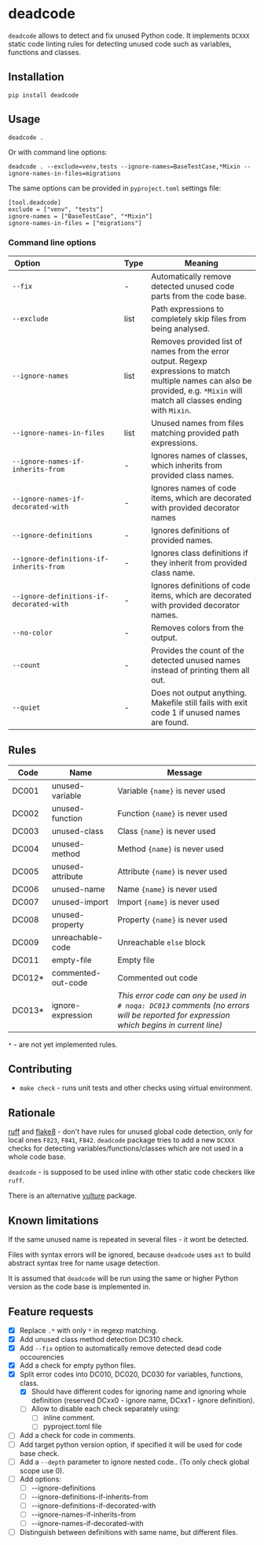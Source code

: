 # deadcode
`deadcode` allows to detect and fix unused Python code. It implements `DCXXX`
static code linting rules for detecting unused code such as
variables, functions and classes.

## Installation
```shell
pip install deadcode
```

## Usage
```shell
deadcode .
```

Or with command line options:
```
deadcode . --exclude=venv,tests --ignore-names=BaseTestCase,*Mixin --ignore-names-in-files=migrations
```

The same options can be provided in `pyproject.toml` settings file:
```
[tool.deadcode]
exclude = ["venv", "tests"]
ignore-names = ["BaseTestCase", "*Mixin"]
ignore-names-in-files = ["migrations"]
```

### Command line options

| Option&nbsp;&nbsp;&nbsp;&nbsp;&nbsp;&nbsp;&nbsp;&nbsp;&nbsp;&nbsp;&nbsp;&nbsp;&nbsp;&nbsp;&nbsp;&nbsp;&nbsp;&nbsp;&nbsp;&nbsp;&nbsp;&nbsp;&nbsp;&nbsp;&nbsp;&nbsp;&nbsp;&nbsp;&nbsp;&nbsp;&nbsp;&nbsp;&nbsp;&nbsp;&nbsp; | Type | Meaning  |
|-------------------------------------------|------|----------|
|`--fix`                                    | -    | Automatically remove detected unused code parts from the code base. |
|`--exclude`                                | list | Path expressions to completely skip files from being analysed. |
|`--ignore-names`                           | list | Removes provided list of names from the error output. Regexp expressions to match multiple names can also be provided, e.g. `*Mixin` will match all classes ending with `Mixin`. |
|`--ignore-names-in-files`                  | list | Unused names from files matching provided path expressions. |
|`--ignore-names-if-inherits-from`          | -    | Ignores names of classes, which inherits from provided class names. |
|`--ignore-names-if-decorated-with`         | -    | Ignores names of code items, which are decorated with provided decorator names |
|`--ignore-definitions`                     | -    | Ignores definitions of provided names. |
|`--ignore-definitions-if-inherits-from`    | -    | Ignores class definitions if they inherit from provided class name. |
|`--ignore-definitions-if-decorated-with`   | -    | Ignores definitions of code items, which are decorated with provided decorator names. |
|`--no-color`                               | -    | Removes colors from the output. |
|`--count`                                  | -    | Provides the count of the detected unused names instead of printing them all out. |
|`--quiet`                                  | -    | Does not output anything. Makefile still fails with exit code 1 if unused names are found. |


## Rules
| Code   | Name               | Message        |
|--------|--------------------|----------------|
| DC001  | unused-variable    | Variable `{name}` is never used
| DC002  | unused-function    | Function `{name}` is never used
| DC003  | unused-class       | Class `{name}` is never used
| DC004  | unused-method      | Method `{name}` is never used
| DC005  | unused-attribute   | Attribute `{name}` is never used
| DC006  | unused-name        | Name `{name}` is never used
| DC007  | unused-import      | Import `{name}` is never used
| DC008  | unused-property    | Property `{name}` is never used
| DC009  | unreachable-code   | Unreachable `else` block
| DC011  | empty-file         | Empty file
| DC012* | commented-out-code | Commented out code
| DC013* | ignore-expression  | *This error code can ony be used in `# noqa: DC013` comments (no errors will be reported for expression which begins in current line)*

`*` - are not yet implemented rules.

## Contributing
- `make check` - runs unit tests and other checks using virtual environment.

## Rationale
[ruff](https://pypi.org/project/ruff/) and
[flake8](https://pypi.org/project/flake8/) - don't have rules for unused global
code detection, only for local ones `F823`, `F841`, `F842`. `deadcode` package
tries to add a new `DCXXX` checks for detecting variables/functions/classes
which are not used in a whole code base.

`deadcode` - is supposed to be used inline with other static code checkers like `ruff`.

There is an alternative [vulture](https://pypi.org/project/vulture/) package.

## Known limitations
If the same unused name is repeated in several files - it wont be detected.

Files with syntax errors will be ignored, because `deadcode` uses `ast` to
build abstract syntax tree for name usage detection.

It is assumed that `deadcode` will be run using the same or higher Python version as the
code base is implemented in.

## Feature requests
- [x] Replace `.*` with only `*` in regexp matching.
- [x] Add unused class method detection DC310 check.
- [x] Add `--fix` option to automatically remove detected dead code occourencies
- [x] Add a check for empty python files.
- [x] Split error codes into DC010, DC020, DC030 for variables, functions, class.
    - [x] Should have different codes for ignoring name and ignoring whole definition (reserved DCxx0 - ignore name, DCxx1 - ignore definition).
    - [ ] Allow to disable each check separately using:
        - [ ] inline comment.
        - [ ] pyproject.toml file
- [ ] Add a check for code in comments.
- [ ] Add target python version option, if specified it will be used for code base check.
- [ ] Add a `--depth` parameter to ignore nested code.. (To only check global scope use 0).
- [ ] Add options:
    - [ ] --ignore-definitions
    - [ ] --ignore-definitions-if-inherits-from
    - [ ] --ignore-definitions-if-decorated-with
    - [ ] --ignore-names-if-inherits-from
    - [ ] --ignore-names-if-decorated-with
- [ ] Distinguish between definitions with same name, but different files.
